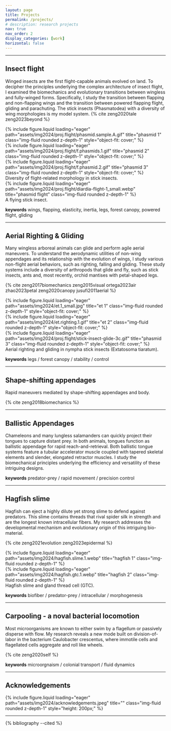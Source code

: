```yaml
---
layout: page
title: Projects
permalink: /projects/
# description: research projects
nav: true
nav_order: 2
display_categories: [work]
horizontal: false
---
```


----

## Insect flight 

Winged insects are the first flight-capable animals evolved on land. To decipher the principles underlying the complex architecture of insect flight, I examined the biomechanics and evolutionary transitions between wingless and fully-winged forms. Specifically, I study the transition between flapping and non-flapping wings and the transition between powered flapping flight, gliding and parachuting. The stick insects (Phasmatodea) with a diversity of wing morphologies is my model system. 
{% cite zeng2020tale zeng2023beyond %}



<div class="row">
    <div class="col-md-4 mt-3">
        {% include figure.liquid loading="eager" path="assets/img2024/proj.flight/phasmid.sample.A.gif" title="phasmid 1" class="img-fluid rounded z-depth-1" style="object-fit: cover;" %}
    </div>
    <div class="col-md-4 mt-3">
        {% include figure.liquid loading="eager" path="assets/img2024/proj.flight/f.phasmids.1.gif" title="phasmid 2" class="img-fluid rounded z-depth-1" style="object-fit: cover;" %}
    </div>
    <div class="col-md-4 mt-3">
        {% include figure.liquid loading="eager" path="assets/img2024/proj.flight/f.phasmid.2.gif" title="phasmid 3" class="img-fluid rounded z-depth-1" style="object-fit: cover;" %}
    </div>
</div>
<div class="caption text-center">
    Diversity of flight-related morphology in stick insects.
</div>

<div class="d-flex justify-content-center mt-3">
    <div class="col-md-6">
        {% include figure.liquid loading="eager" path="assets/img2024/proj.flight/diardia-flight-1_small.webp" title="phasmid flight" class="img-fluid rounded z-depth-1" %}
    </div>
</div>
<div class="caption text-center">
    A flying stick insect.
</div>

<strong>keywords</strong>
wings, flapping, elasticity, inertia, legs, forest canopy, powered flight, gliding 



---- 
## Aerial Righting & Gliding 
Many wingless arboreal animals can glide and perform agile aerial maneuvers. To understand the aerodynamic utilities of non-wing appendages and its relationship with the evolution of wings, I study various non-flight aerial behaviors, such as righting, falling and gliding. These study systems include a diversity of arthropods that glide and fly, such as stick insects, ants and, most recently, orchid mantises with petal-shaped legs. 

{% cite zeng2017biomechanics zeng2015visual ortega2023air zhao2023petal zeng2020canopy jusufi2011aerial %}

<div class="row">
    <div class="col-md-4 mt-3">
        {% include figure.liquid loading="eager" path="assets/img2024/et.1_small.jpg" title="et 1" class="img-fluid rounded z-depth-1" style="object-fit: cover;" %}
    </div>
    <div class="col-md-4 mt-3">
        {% include figure.liquid loading="eager" path="assets/img2024/et.righting.1.gif" title="et 2" class="img-fluid rounded z-depth-1" style="object-fit: cover;" %}
    </div>
    <div class="col-md-4 mt-3">
        {% include figure.liquid loading="eager" path="assets/img2024/proj.flight/stick-insect-glide-3c.gif" title="phasmid 3" class="img-fluid rounded z-depth-1" style="object-fit: cover;" %}
    </div>
</div>
<div class="caption text-center">
    Aerial righting and gliding in nympha stick insects (Extatosoma tiaratum).
</div>

<strong>keywords</strong>
legs / forest canopy / stability / control 


----
## Shape-shifting appendages 
Rapid maneuvers mediated by shape-shifting appendages and body. 

{% cite zeng2018biomechanics  %}



---
## Ballistic Appendages 

Chameleons and many lungless salamanders can quickly project their tongues to capture distant prey. In both animals, tongues function as ballistic appendage for rapid reach-and-retrieval. Both ballistic tongue systems feature a tubular accelerator muscle coupled with tapered skeletal elements and slender, elongated retractor muscles. I study the biomechanical principles underlying the efficiency and versatility of these intriguing designs. 

<strong>keywords</strong>
predator-prey / rapid movement / precision control 



---
## Hagfish slime 

Hagfish can eject a highly dilute yet strong slime to defend against predators. This slime contains threads that rival spider silk in strength and are the longest known intracellular fibers. My research addresses the developmental mechanism and evolutionary origin of this intriguing bio-material. 

{% cite zeng2021evolution zeng2023epidermal %}

<div class="row">
    <div class="col-md-8 mt-3">
        {% include figure.liquid loading="eager" path="assets/img2024/hagfish.slime.1.webp" title="hagfish 1" class="img-fluid rounded z-depth-1" %}
    </div>
    <div class="col-md-4 mt-3">
        {% include figure.liquid loading="eager" path="assets/img2024/hagfish.gtc.1.webp" title="hagfish 2" class="img-fluid rounded z-depth-1" %}
    </div>
</div>
<div class="caption text-center">
    Hagfish slime and gland thread cell (GTC).
</div>


<strong>keywords</strong>
biofiber / predator-prey / intracellular / morphogenesis 




---
## Carpooling - a noval bacterial locomotion 

Most microorganisms are known to either swim by a flagellum or passively disperse with flow. My research reveals a new mode built on division-of-labor in the bacterium Caulobacter crescentus, where immotile cells and flagellated cells aggregate and roll like wheels. 

{% cite zeng2020self %}


<strong>keywords</strong>
microorgnaism / colonial transport / fluid dynamics 



---
## Acknowledgements 

<div class="d-flex justify-content-center mt-3">
    {% include figure.liquid loading="eager" path="assets/img2024/acknowledgements.jpeg" title="" class="img-fluid rounded z-depth-1" style="height: 200px;" %}
</div>




---
{% bibliography --cited %}

